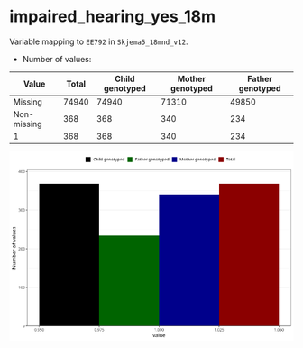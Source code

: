 # impaired_hearing_yes_18m
Variable mapping to `EE792` in `Skjema5_18mnd_v12`.
- Number of values:

| Value | Total | Child genotyped | Mother genotyped | Father genotyped |
| ----- | ----- | --------------- | ---------------- | ---------------- |
| Missing | 74940 | 74940 | 71310 | 49850 |
| Non-missing | 368 | 368 | 340 | 234 |
| 1 | 368 | 368 | 340 | 234 |



![](impaired_hearing_yes_18m_n.png)



